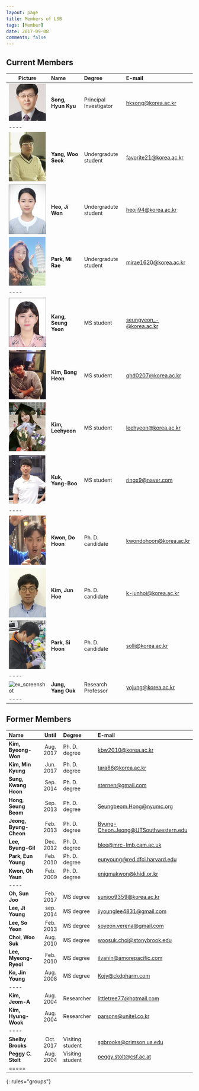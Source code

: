 ```yaml
---
layout: page
title: Members of LSB
tags: [Member]
date: 2017-09-08
comments: false
---
```


## Current Members

| <center>Picture</center> | Name | Degree | E-mail |
|:--------|:-------|:--------|:--------|
| ![ex_screenshot](/assets/img/prof.jpg) | __Song, Hyun Kyu__ | Principal Investigator | hksong@korea.ac.kr |
|----
| ![ex_screenshot](/assets/img/yws.jpg) | __Yang, Woo Seok__ | Undergradute student | favorite21@korea.ac.kr |
| ![ex_screenshot](/assets/img/hjw.jpg) | __Heo, Ji Won__ | Undergradute student | heoji94@korea.ac.kr |
| ![ex_screenshot](/assets/img/pmr.jpg) | __Park, Mi Rae__ | Undergradute student |  mirae1620@korea.ac.kr |
|----
| ![ex_screenshot](/assets/img/ksy.jpg) | __Kang, Seung Yeon__ | MS student | seungyeon_-@korea.ac.kr |
| ![ex_screenshot](/assets/img/kbh.jpg) | __Kim, Bong Heon__ | MS student | qhd0207@korea.ac.kr |
| ![ex_screenshot](/assets/img/klh.jpg) | __Kim, Leehyeon__ | MS student | leehyeon@korea.ac.kr |
| ![ex_screenshot](/assets/img/kyb.jpg) | __Kuk, Yong-Boo__ | MS student | ringx9@naver.com |
|----
| ![ex_screenshot](/assets/img/kdh.jpg) | __Kwon, Do Hoon__ | Ph. D. candidate | kwondohoon@korea.ac.kr |
| ![ex_screenshot](/assets/img/kjh.jpg) | __Kim, Jun Hoe__ | Ph. D. candidate | k-junhoi@korea.ac.kr |
| ![ex_screenshot](/assets/img/psh.jpg) | __Park, Si Hoon__ | Ph. D. candidate | solli@korea.ac.kr |
|----
| ![ex_screenshot](/assets/img/jyo.jpg) | __Jung, Yang Ouk__ | Research Professor | yojung@korea.ac.kr |
|----


## Former Members

| Name | Until | Degree | E-mail |
|:--------|:-------:|:--------|:--------|
| __Kim, Byeong-Won__ | Aug. 2017 | Ph. D. degree | kbw2010@korea.ac.kr |
| __Kim, Min Kyung__ | Jun. 2017 | Ph. D. degree | tara86@korea.ac.kr |
| __Sung, Kwang Hoon__ | Sep. 2014 | Ph. D. degree | sternen@gmail.com |
| __Hong, Seung Beom__ | Sep. 2013 | Ph. D. degree | Seungbeom.Hong@nyumc.org |
| __Jeong, Byung-Cheon__ | Feb. 2013 | Ph. D. degree | Byung-Cheon.Jeong@UTSouthwestern.edu |
| __Lee, Byung-Gil__ | Dec. 2012 | Ph. D. degree | blee@mrc-lmb.cam.ac.uk |
| __Park, Eun Young__ | Feb. 2010 | Ph. D. degree | eunyoung@red.dfci.harvard.edu |
| __Kwon, Oh Yeun__ | Feb. 2009 | Ph. D. degree | enigmakwon@khidi.or.kr |
|----
| __Oh, Sun Joo__ | Feb. 2017 | MS degree |  sunjoo9359@korea.ac.kr |
| __Lee, Ji Young__ | sep. 2014 | MS degree | jiyounglee4831@gmail.com |
| __Lee, So Yeon__ | Feb. 2013 | MS degree | soyeon.verena@gmail.com |
| __Choi, Woo Suk__ | Aug. 2010 | MS degree | woosuk.choi@stonybrook.edu |
| __Lee, Myeong-Ryeol__ | Feb. 2010 | MS degree | ilvanin@amorepacific.com |
| __Ko, Jin Young__ | Aug. 2008 | MS degree | Kojy@ckdpharm.com |
|----
| __Kim, Jeom-A__ | Aug. 2004 | Researcher | littletree77@hotmail.com |
| __Kim, Hyung-Wook__ | Aug. 2004 | Researcher | parsons@unitel.co.kr |
|----
| __Shelby Brooks__ | Oct. 2017 | Visiting student | sgbrooks@crimson.ua.edu |
| __Peggy C. Stolt__ | Aug. 2004 | Visiting student | peggy.stolt@csf.ac.at |
|=====
{: rules="groups"}
